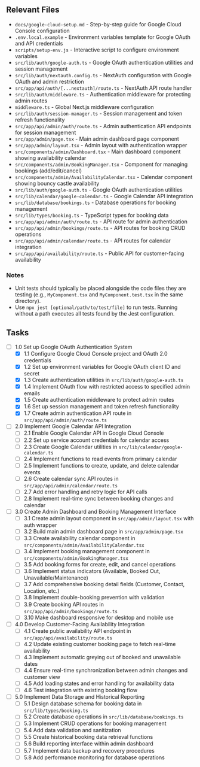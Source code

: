 ## Relevant Files

- `docs/google-cloud-setup.md` - Step-by-step guide for Google Cloud Console configuration
- `.env.local.example` - Environment variables template for Google OAuth and API credentials
- `scripts/setup-env.js` - Interactive script to configure environment variables
- `src/lib/auth/google-auth.ts` - Google OAuth authentication utilities and session management
- `src/lib/auth/nextauth.config.ts` - NextAuth configuration with Google OAuth and admin restriction
- `src/app/api/auth/[...nextauth]/route.ts` - NextAuth API route handler
- `src/lib/auth/middleware.ts` - Authentication middleware for protecting admin routes
- `middleware.ts` - Global Next.js middleware configuration
- `src/lib/auth/session-manager.ts` - Session management and token refresh functionality
- `src/app/api/admin/auth/route.ts` - Admin authentication API endpoints for session management
- `src/app/admin/page.tsx` - Main admin dashboard page component
- `src/app/admin/layout.tsx` - Admin layout with authentication wrapper
- `src/components/admin/Dashboard.tsx` - Main dashboard component showing availability calendar
- `src/components/admin/BookingManager.tsx` - Component for managing bookings (add/edit/cancel)
- `src/components/admin/AvailabilityCalendar.tsx` - Calendar component showing bouncy castle availability
- `src/lib/auth/google-auth.ts` - Google OAuth authentication utilities
- `src/lib/calendar/google-calendar.ts` - Google Calendar API integration
- `src/lib/database/bookings.ts` - Database operations for booking management
- `src/lib/types/booking.ts` - TypeScript types for booking data
- `src/app/api/admin/auth/route.ts` - API route for admin authentication
- `src/app/api/admin/bookings/route.ts` - API routes for booking CRUD operations
- `src/app/api/admin/calendar/route.ts` - API routes for calendar integration
- `src/app/api/availability/route.ts` - Public API for customer-facing availability

### Notes

- Unit tests should typically be placed alongside the code files they are testing (e.g., `MyComponent.tsx` and `MyComponent.test.tsx` in the same directory).
- Use `npx jest [optional/path/to/test/file]` to run tests. Running without a path executes all tests found by the Jest configuration.

## Tasks

- [ ] 1.0 Set up Google OAuth Authentication System
  - [x] 1.1 Configure Google Cloud Console project and OAuth 2.0 credentials
  - [x] 1.2 Set up environment variables for Google OAuth client ID and secret
  - [x] 1.3 Create authentication utilities in `src/lib/auth/google-auth.ts`
  - [x] 1.4 Implement OAuth flow with restricted access to specified admin emails
  - [x] 1.5 Create authentication middleware to protect admin routes
  - [x] 1.6 Set up session management and token refresh functionality
  - [x] 1.7 Create admin authentication API route in `src/app/api/admin/auth/route.ts`

- [ ] 2.0 Implement Google Calendar API Integration
  - [ ] 2.1 Enable Google Calendar API in Google Cloud Console
  - [ ] 2.2 Set up service account credentials for calendar access
  - [ ] 2.3 Create Google Calendar utilities in `src/lib/calendar/google-calendar.ts`
  - [ ] 2.4 Implement functions to read events from primary calendar
  - [ ] 2.5 Implement functions to create, update, and delete calendar events
  - [ ] 2.6 Create calendar sync API routes in `src/app/api/admin/calendar/route.ts`
  - [ ] 2.7 Add error handling and retry logic for API calls
  - [ ] 2.8 Implement real-time sync between booking changes and calendar

- [ ] 3.0 Create Admin Dashboard and Booking Management Interface
  - [ ] 3.1 Create admin layout component in `src/app/admin/layout.tsx` with auth wrapper
  - [ ] 3.2 Build main admin dashboard page in `src/app/admin/page.tsx`
  - [ ] 3.3 Create availability calendar component in `src/components/admin/AvailabilityCalendar.tsx`
  - [ ] 3.4 Implement booking management component in `src/components/admin/BookingManager.tsx`
  - [ ] 3.5 Add booking forms for create, edit, and cancel operations
  - [ ] 3.6 Implement status indicators (Available, Booked Out, Unavailable/Maintenance)
  - [ ] 3.7 Add comprehensive booking detail fields (Customer, Contact, Location, etc.)
  - [ ] 3.8 Implement double-booking prevention with validation
  - [ ] 3.9 Create booking API routes in `src/app/api/admin/bookings/route.ts`
  - [ ] 3.10 Make dashboard responsive for desktop and mobile use

- [ ] 4.0 Develop Customer-Facing Availability Integration
  - [ ] 4.1 Create public availability API endpoint in `src/app/api/availability/route.ts`
  - [ ] 4.2 Update existing customer booking page to fetch real-time availability
  - [ ] 4.3 Implement automatic greying out of booked and unavailable dates
  - [ ] 4.4 Ensure real-time synchronization between admin changes and customer view
  - [ ] 4.5 Add loading states and error handling for availability data
  - [ ] 4.6 Test integration with existing booking flow

- [ ] 5.0 Implement Data Storage and Historical Reporting
  - [ ] 5.1 Design database schema for booking data in `src/lib/types/booking.ts`
  - [ ] 5.2 Create database operations in `src/lib/database/bookings.ts`
  - [ ] 5.3 Implement CRUD operations for booking management
  - [ ] 5.4 Add data validation and sanitization
  - [ ] 5.5 Create historical booking data retrieval functions
  - [ ] 5.6 Build reporting interface within admin dashboard
  - [ ] 5.7 Implement data backup and recovery procedures
  - [ ] 5.8 Add performance monitoring for database operations